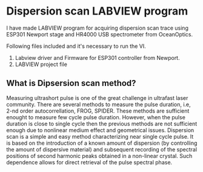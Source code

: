 # Dispersion scan LABVIEW program
I have made LABVIEW program for acquiring dispersion scan trace using ESP301 Newport stage and HR4000 USB spectrometer from OceanOptics. 

Following files included and it's necessary to run the VI.
1. Labview driver and Firmware for ESP301 controller from Newport.
2. LABVIEW project file

## What is Dipsersion scan method?

Measuring ultrashort pulse is one of the great challenge in ultrafast laser community. There are several methods to measure the pulse duration, i.e, 2-nd order autocorrellation, FROG, SPIDER. These methods are sufficient enought to measure few cycle pulse duration. However, when the pulse duration is close to single cycle then the previous methods are not sufficient enough due to nonlinear medium effect and geometrical issues. Dispersion scan is a simple and easy method characterizing near single cycle pulse. It is based on the introduction of a known amount of dispersion (by controlling the amount of dispersive material) and subsequent recording of the spectral positions of second harmonic peaks obtained in a non-linear crystal. Such dependence allows for direct retrieval of the pulse spectral phase. 

